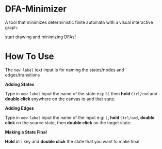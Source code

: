 # DFA-Minimizer
A tool that minimizes deterministic finite automata with a visual interactive graph.

start drawing and minimizing DFAs!

# How To Use
The `new label` text input is for naming the states/nodes and edges/transitions

**Adding States**

Type in `new label` input the name of the state e.g: `S1` then **hold** `Ctrl/cmd` and **double click** anywhere on the canvas to add that state.


**Adding Edges**

Type in `new label` input the name of the input e.g: `1`, **hold** `Ctrl/cmd`, **double click** on the source state, then **double click** on the target state.


**Making a State Final**

**Hold** `Alt` key and **double click** the state that you want to make final
